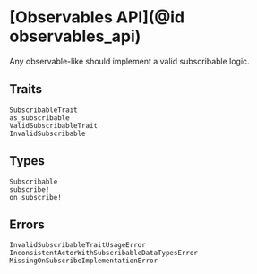 # [Observables API](@id observables_api)

Any observable-like should implement a valid subscribable logic.

## Traits

```@docs
SubscribableTrait
as_subscribable
ValidSubscribableTrait
InvalidSubscribable
```

## Types

```@docs
Subscribable
subscribe!
on_subscribe!
```

## Errors

```@docs
InvalidSubscribableTraitUsageError
InconsistentActorWithSubscribableDataTypesError
MissingOnSubscribeImplementationError
```
